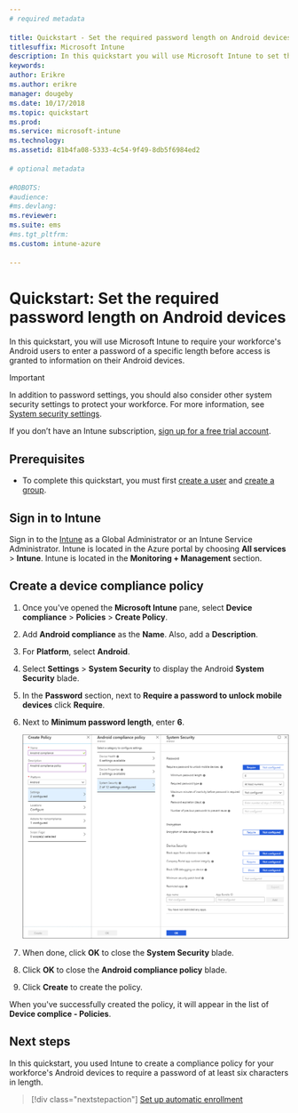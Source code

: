 ```yaml
---
# required metadata

title: Quickstart - Set the required password length on Android devices
titlesuffix: Microsoft Intune
description: In this quickstart you will use Microsoft Intune to set the length of the password required for Android devices.
keywords:
author: Erikre
ms.author: erikre
manager: dougeby
ms.date: 10/17/2018
ms.topic: quickstart
ms.prod:
ms.service: microsoft-intune
ms.technology:
ms.assetid: 81b4fa08-5333-4c54-9f49-8db5f6984ed2

# optional metadata

#ROBOTS:
#audience:
#ms.devlang:
ms.reviewer:
ms.suite: ems
#ms.tgt_pltfrm:
ms.custom: intune-azure

---
```


# Quickstart: Set the required password length on Android devices

In this quickstart, you will use Microsoft Intune to require your workforce's Android users to enter a password of a specific length before access is granted to information on their Android devices. 

> [!IMPORTANT]
> In addition to password settings, you should also consider other system security settings to protect your workforce. For more information, see [System security settings](compliance-policy-create-android-for-work.md#system-security-settings).

If you don’t have an Intune subscription, [sign up for a free trial account](free-trial-sign-up.md).

## Prerequisites

- To complete this quickstart, you must first [create a user](quickstart-create-user.md) and [create a group](quickstart-create-group.md).

## Sign in to Intune

Sign in to the [Intune](https://aka.ms/intuneportal) as a Global Administrator or an Intune Service Administrator. Intune is located in the Azure portal by choosing **All services** > **Intune**. Intune is located in the **Monitoring + Management** section.

## Create a device compliance policy
1. Once you've opened the **Microsoft Intune** pane, select **Device compliance** > **Policies** > **Create Policy**.
2. Add **Android compliance** as the  **Name**. Also, add a **Description**.
3. For **Platform**, select **Android**. 
4. Select **Settings** > **System Security** to display the Android **System Security** blade.
5. In the **Password** section, next to **Require a password to unlock mobile devices** click **Require**.
6. Next to **Minimum password length**, enter **6**.  

    ![Screenshot of creating a group in Microsoft Intune](./media/quickstart-set-password-length-android-01.png)

7. When done, click **OK** to close the **System Security** blade. 
8. Click **OK** to close the **Android compliance policy** blade. 
9. Click **Create** to create the policy.

When you've successfully created the policy, it will appear in the list of **Device complice - Policies**. 

## Next steps

In this quickstart, you used Intune to create a compliance policy for your workforce's Android devices to require a password of at least six characters in length.

> [!div class="nextstepaction"]
> [Set up automatic enrollment](quickstart-setup-auto-enrollment.md)

